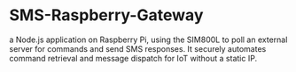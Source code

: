 # SMS-Raspberry-Gateway
a Node.js application on Raspberry Pi, using the SIM800L to poll an external server for commands and send SMS responses. It securely automates command retrieval and message dispatch for IoT without a static IP.

